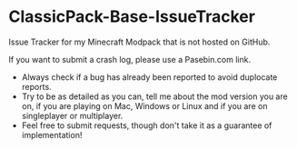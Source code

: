 # ClassicPack-Base-IssueTracker
Issue Tracker for my Minecraft Modpack that is not hosted on GitHub.

If you want to submit a crash log, please use a Pasebin.com link.

- Always check if a bug has already been reported to avoid duplocate reports.
- Try to be as detailed as you can, tell me about the mod version you are on, if you are playing on Mac, Windows or Linux and if you are on singleplayer or multiplayer.
- Feel free to submit requests, though don't take it as a guarantee of implementation!
